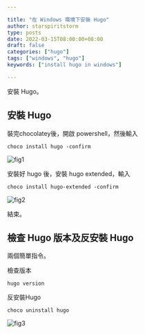 ```yaml
---

title: "在 Windows 環境下安裝 Hugo"
author: starspiritstorm
type: posts
date: 2022-03-15T08:00:00+08:00
draft: false
categories: ["hugo"]
tags: ["windows", "hugo"]
keywords: ["install hugo in windows"]

---
```



安裝 Hugo。


<!--more-->


## 安裝 Hugo


裝完chocolatey後，開啟 powershell，然後輸入

	choco install hugo -confirm

![fig1](/images/install_hugo/fig1.Install_hugo.png "Fig1. 安裝 hugo")


安裝好 hugo 後，安裝 hugo extended，輸入 

	choco install hugo-extended -confirm


![fig2](/images/install_hugo/fig2.Install_hugo_extended.png "Fig2. 安裝 hugo extended")


結束。


## 檢查 Hugo 版本及反安裝 Hugo


兩個簡單指令。

檢查版本

	hugo version


反安裝Hugo

	choco uninstall hugo


![fig3](/images/install_hugo/fig3.Check_hugo_version&Uninstall_hugo.png "Fig3. 檢查hugo版本與反安裝hugo")





